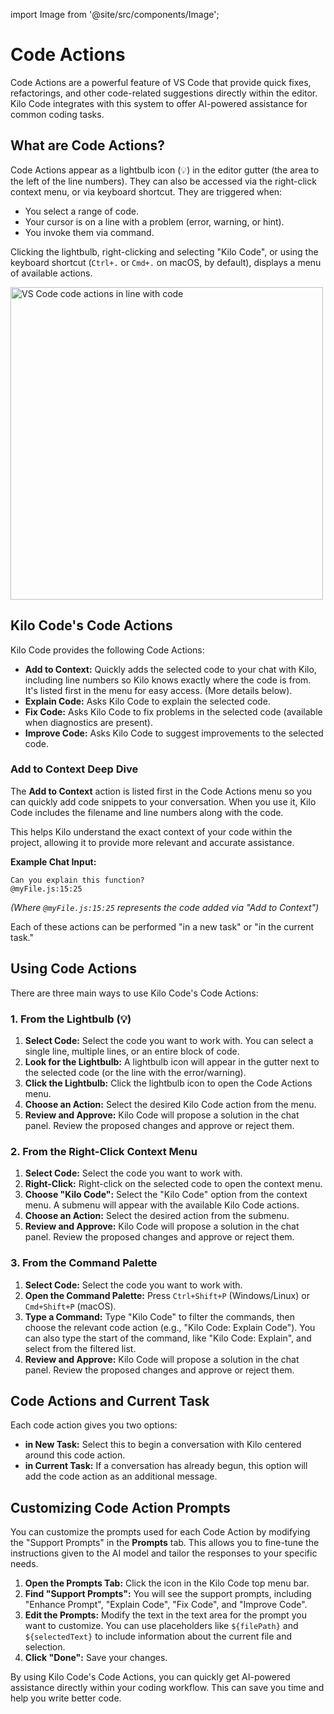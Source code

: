import Image from '@site/src/components/Image';

# Code Actions

Code Actions are a powerful feature of VS Code that provide quick fixes, refactorings, and other code-related suggestions directly within the editor. Kilo Code integrates with this system to offer AI-powered assistance for common coding tasks.

## What are Code Actions?

Code Actions appear as a lightbulb icon (💡) in the editor gutter (the area to the left of the line numbers). They can also be accessed via the right-click context menu, or via keyboard shortcut. They are triggered when:

*   You select a range of code.
*   Your cursor is on a line with a problem (error, warning, or hint).
*   You invoke them via command.

Clicking the lightbulb, right-clicking and selecting "Kilo Code", or using the keyboard shortcut (`Ctrl+.` or `Cmd+.` on macOS, by default), displays a menu of available actions.

<Image src="/docs/img/code-actions/code-actions-1.png" alt="VS Code code actions in line with code" width="500" />

## Kilo Code's Code Actions

Kilo Code provides the following Code Actions:

*   **Add to Context:** Quickly adds the selected code to your chat with Kilo, including line numbers so Kilo knows exactly where the code is from. It's listed first in the menu for easy access. (More details below).
*   **Explain Code:** Asks Kilo Code to explain the selected code.
*   **Fix Code:** Asks Kilo Code to fix problems in the selected code (available when diagnostics are present).
*   **Improve Code:** Asks Kilo Code to suggest improvements to the selected code.

### Add to Context Deep Dive

The **Add to Context** action is listed first in the Code Actions menu so you can quickly add code snippets to your conversation. When you use it, Kilo Code includes the filename and line numbers along with the code.

This helps Kilo understand the exact context of your code within the project, allowing it to provide more relevant and accurate assistance.

**Example Chat Input:**

```
Can you explain this function?
@myFile.js:15:25
```

*(Where `@myFile.js:15:25` represents the code added via "Add to Context")*

Each of these actions can be performed "in a new task" or "in the current task."

## Using Code Actions

There are three main ways to use Kilo Code's Code Actions:

### 1. From the Lightbulb (💡)

1.  **Select Code:** Select the code you want to work with. You can select a single line, multiple lines, or an entire block of code.
2.  **Look for the Lightbulb:** A lightbulb icon will appear in the gutter next to the selected code (or the line with the error/warning).
3.  **Click the Lightbulb:** Click the lightbulb icon to open the Code Actions menu.
4.  **Choose an Action:** Select the desired Kilo Code action from the menu.
5.  **Review and Approve:** Kilo Code will propose a solution in the chat panel. Review the proposed changes and approve or reject them.

### 2. From the Right-Click Context Menu

1.  **Select Code:** Select the code you want to work with.
2.  **Right-Click:** Right-click on the selected code to open the context menu.
3.  **Choose "Kilo Code":** Select the "Kilo Code" option from the context menu. A submenu will appear with the available Kilo Code actions.
4.  **Choose an Action:** Select the desired action from the submenu.
5.  **Review and Approve:** Kilo Code will propose a solution in the chat panel. Review the proposed changes and approve or reject them.

### 3. From the Command Palette

1.  **Select Code:** Select the code you want to work with.
2.  **Open the Command Palette:** Press `Ctrl+Shift+P` (Windows/Linux) or `Cmd+Shift+P` (macOS).
3.  **Type a Command:** Type "Kilo Code" to filter the commands, then choose the relevant code action (e.g., "Kilo Code: Explain Code"). You can also type the start of the command, like "Kilo Code: Explain", and select from the filtered list.
4.  **Review and Approve:** Kilo Code will propose a solution in the chat panel. Review the proposed changes and approve or reject them.

## Code Actions and Current Task

Each code action gives you two options:

*   **in New Task:** Select this to begin a conversation with Kilo centered around this code action.
*   **in Current Task:** If a conversation has already begun, this option will add the code action as an additional message.

## Customizing Code Action Prompts

You can customize the prompts used for each Code Action by modifying the "Support Prompts" in the **Prompts** tab.  This allows you to fine-tune the instructions given to the AI model and tailor the responses to your specific needs.

1.  **Open the Prompts Tab:** Click the <Codicon name="notebook" /> icon in the Kilo Code top menu bar.
2. **Find "Support Prompts":** You will see the support prompts, including "Enhance Prompt", "Explain Code", "Fix Code", and "Improve Code".
3. **Edit the Prompts:**  Modify the text in the text area for the prompt you want to customize. You can use placeholders like `${filePath}` and `${selectedText}` to include information about the current file and selection.
4. **Click "Done":** Save your changes.

By using Kilo Code's Code Actions, you can quickly get AI-powered assistance directly within your coding workflow. This can save you time and help you write better code.
